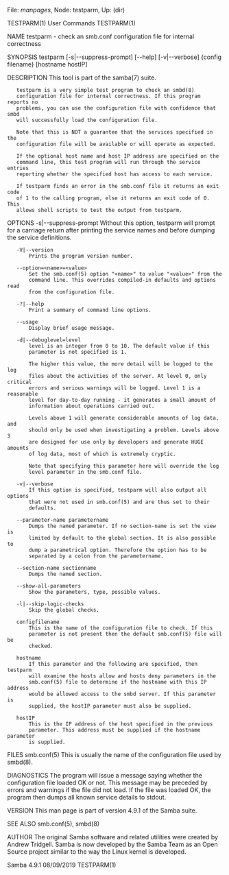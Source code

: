 File: *manpages*,  Node: testparm,  Up: (dir)

TESTPARM(1)                      User Commands                     TESTPARM(1)



NAME
       testparm - check an smb.conf configuration file for internal
       correctness

SYNOPSIS
       testparm [-s|--suppress-prompt] [--help] [-v|--verbose]
        {config filename} [hostname hostIP]

DESCRIPTION
       This tool is part of the samba(7) suite.

       testparm is a very simple test program to check an smbd(8)
       configuration file for internal correctness. If this program reports no
       problems, you can use the configuration file with confidence that smbd
       will successfully load the configuration file.

       Note that this is NOT a guarantee that the services specified in the
       configuration file will be available or will operate as expected.

       If the optional host name and host IP address are specified on the
       command line, this test program will run through the service entries
       reporting whether the specified host has access to each service.

       If testparm finds an error in the smb.conf file it returns an exit code
       of 1 to the calling program, else it returns an exit code of 0. This
       allows shell scripts to test the output from testparm.

OPTIONS
       -s|--suppress-prompt
           Without this option, testparm will prompt for a carriage return
           after printing the service names and before dumping the service
           definitions.

       -V|--version
           Prints the program version number.

       --option=<name>=<value>
           Set the smb.conf(5) option "<name>" to value "<value>" from the
           command line. This overrides compiled-in defaults and options read
           from the configuration file.

       -?|--help
           Print a summary of command line options.

       --usage
           Display brief usage message.

       -d|--debuglevel=level
           level is an integer from 0 to 10. The default value if this
           parameter is not specified is 1.

           The higher this value, the more detail will be logged to the log
           files about the activities of the server. At level 0, only critical
           errors and serious warnings will be logged. Level 1 is a reasonable
           level for day-to-day running - it generates a small amount of
           information about operations carried out.

           Levels above 1 will generate considerable amounts of log data, and
           should only be used when investigating a problem. Levels above 3
           are designed for use only by developers and generate HUGE amounts
           of log data, most of which is extremely cryptic.

           Note that specifying this parameter here will override the log
           level parameter in the smb.conf file.

       -v|--verbose
           If this option is specified, testparm will also output all options
           that were not used in smb.conf(5) and are thus set to their
           defaults.

       --parameter-name parametername
           Dumps the named parameter. If no section-name is set the view is
           limited by default to the global section. It is also possible to
           dump a parametrical option. Therefore the option has to be
           separated by a colon from the parametername.

       --section-name sectionname
           Dumps the named section.

       --show-all-parameters
           Show the parameters, type, possible values.

       -l|--skip-logic-checks
           Skip the global checks.

       configfilename
           This is the name of the configuration file to check. If this
           parameter is not present then the default smb.conf(5) file will be
           checked.

       hostname
           If this parameter and the following are specified, then testparm
           will examine the hosts allow and hosts deny parameters in the
           smb.conf(5) file to determine if the hostname with this IP address
           would be allowed access to the smbd server. If this parameter is
           supplied, the hostIP parameter must also be supplied.

       hostIP
           This is the IP address of the host specified in the previous
           parameter. This address must be supplied if the hostname parameter
           is supplied.

FILES
       smb.conf(5)
           This is usually the name of the configuration file used by smbd(8).

DIAGNOSTICS
       The program will issue a message saying whether the configuration file
       loaded OK or not. This message may be preceded by errors and warnings
       if the file did not load. If the file was loaded OK, the program then
       dumps all known service details to stdout.

VERSION
       This man page is part of version 4.9.1 of the Samba suite.

SEE ALSO
       smb.conf(5), smbd(8)

AUTHOR
       The original Samba software and related utilities were created by
       Andrew Tridgell. Samba is now developed by the Samba Team as an Open
       Source project similar to the way the Linux kernel is developed.



Samba 4.9.1                       08/09/2019                       TESTPARM(1)
